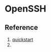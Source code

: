 # OpenSSH

## Reference

1. [quickstart](https://coztoolkit.com/docs/pt-quick-inst/pt-quick-inst-doc.pdf)
2. 
